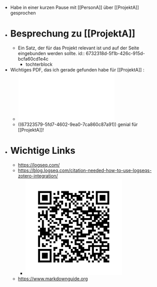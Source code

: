 - Habe in einer kurzen Pause mit [[PersonA]] über [[ProjektA]] gesprochen
- # Besprechung zu [[ProjektA]]
	- Ein Satz, der für das Projekt relevant ist und auf der Seite eingebunden werden sollte.
	  id:: 6732318d-5f1b-426c-915d-bcfa60cd1e4c
		- tochterblock
- Wichtiges PDF, das ich gerade gefunden habe für [[ProjektA]] :
	- ![Coffee_Lectures_Unitobler_24HS_de-1.pdf](../assets/Coffee_Lectures_Unitobler_24HS_de-1_1731343642008_0.pdf)
	- ((67323579-5fd7-4602-9ea0-7ca860c87a91)) genial für [[ProjektA]]!
- # Wichtige Links
	- https://logseq.com/
	- https://blog.logseq.com/citation-needed-how-to-use-logseqs-zotero-integration/
		- ![frame.png](../assets/frame_1731358388657_0.png)
	- https://www.markdownguide.org